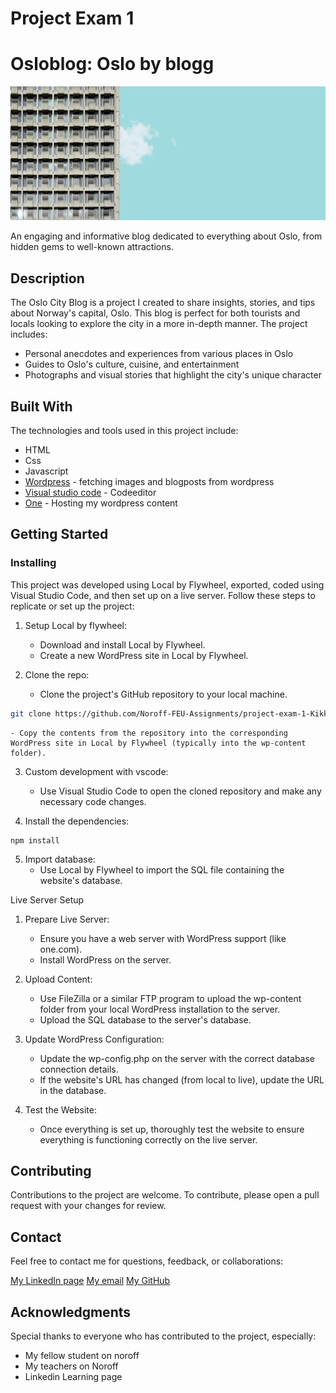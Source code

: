 # Project Exam 1
# Osloblog: Oslo by blogg

<img src="images/homepage.jpg" alt="Image of building in oslo">

An engaging and informative blog dedicated to everything about Oslo, from hidden gems to well-known attractions.

## Description

The Oslo City Blog is a project I created to share insights, stories, and tips about Norway's capital, Oslo. This blog is perfect for both tourists and locals looking to explore the city in a more in-depth manner. The project includes:

- Personal anecdotes and experiences from various places in Oslo
- Guides to Oslo's culture, cuisine, and entertainment
- Photographs and visual stories that highlight the city's unique character

## Built With

The technologies and tools used in this project include:

- HTML
- Css
- Javascript
- [Wordpress](https://wordpress.org/) - fetching images and blogposts from wordpress
- [Visual studio code](https://code.visualstudio.com/) - Codeeditor
- [One](https://one.com/) - Hosting my wordpress content

## Getting Started

### Installing

This project was developed using Local by Flywheel, exported, coded using Visual Studio Code, and then set up on a live server. Follow these steps to replicate or set up the project:

1. Setup Local by flywheel:
    - Download and install Local by Flywheel.
    - Create a new WordPress site in Local by Flywheel.

2. Clone the repo:
    - Clone the project's GitHub repository to your local machine.

```bash
git clone https://github.com/Noroff-FEU-Assignments/project-exam-1-Kikkiin
```
    - Copy the contents from the repository into the corresponding WordPress site in Local by Flywheel (typically into the wp-content folder).

3. Custom development with vscode: 
    - Use Visual Studio Code to open the cloned repository and make any necessary code changes.

4. Install the dependencies:

```
npm install
```

5. Import database:
    - Use Local by Flywheel to import the SQL file containing the website's database.


Live Server Setup

1. Prepare Live Server:
    - Ensure you have a web server with WordPress support (like one.com).
    - Install WordPress on the server.

2. Upload Content:
    - Use FileZilla or a similar FTP program to upload the wp-content folder from your local WordPress installation to the server.
    - Upload the SQL database to the server's database.

3. Update WordPress Configuration:
    - Update the wp-config.php on the server with the correct database connection details.
    - If the website's URL has changed (from local to live), update the URL in the database. 

4. Test the Website:
    - Once everything is set up, thoroughly test the website to ensure everything is functioning correctly on the live server.


## Contributing

Contributions to the project are welcome. To contribute, please open a pull request with your changes for review.

## Contact

Feel free to contact me for questions, feedback, or collaborations:

[My LinkedIn page](https://www.linkedin.com/in/kristin-kristiansen-034878261/)
[My email](kristinkristiansen9@gmail.com)
[My GitHub](https://github.com/Kikkiin)

## Acknowledgments

Special thanks to everyone who has contributed to the project, especially:

- My fellow student on noroff
- My teachers on Noroff
- Linkedin Learning page